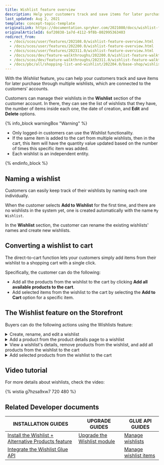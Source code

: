 ```yaml
---
title: Wishlist feature overview
description: Help your customers track and save items for later purchase through multiple Wish Lists, which are connected to the customer' accounts.
last_updated: Aug 2, 2021
template: concept-topic-template
originalLink: https://documentation.spryker.com/2021080/docs/wishlist-feature-overview
originalArticleId: 6af20838-1a7d-4112-9f8b-802995363403
redirect_from:
  - /docs/scos/user/features/202108.0/wishlist-feature-overview.html
  - /docs/scos/user/features/202200.0/wishlist-feature-overview.html
  - /docs/scos/user/features/202311.0/wishlist-feature-overview.html
  - /docs/scos/dev/feature-walkthroughs/202200.0/wishlist-feature-walkthrough.html
  - /docs/scos/dev/feature-walkthroughs/202311.0/wishlist-feature-walkthrough.html
  - /docs/pbc/all/shopping-list-and-wishlist/202204.0/base-shop/wishlist-feature-overview.html
---
```


With the *Wishlist* feature, you can help your customers track and save items for later purchase through multiple wishlists, which are connected to the customers' accounts.

<!--- Customers can create one or multiple wishlists with different names, add products to them and transfer wishlists to carts (either the entire list, or a specific item from the list) --->

Customers can manage their wishlists in the **Wishlist** section of the customer account. In there, they can see the list of wishlists that they have, the number of items inside each one, the date of creation, and **Edit** and **Delete** options.

<!---Your customers can add items from different lists to the cart.--->

{% info_block warningBox "Warning" %}

* Only logged-in customers can use the Wishlist functionality.
* If the same item is added to the cart from multiple wishlists, then in the cart, this item will have the quantity value updated based on the number of times this specific item was added.
* Each wishlist is an independent entity.

{% endinfo_block %}

## Naming a wishlist

Customers can easily keep track of their wishlists by naming each one individually.

When the customer selects **Add to Wishlist** for the first time, and there are no wishlists in the system yet, one is created automatically with the name `My Wishlist`.

In the **Wishlist** section, the customer can rename the existing wishlists' names and create new wishlists.

## Converting a wishlist to cart

The direct-to-cart function lets your customers simply add items from their wishlist to a shopping cart with a single click.

Specifically, the customer can do the following:
* Add all the products from the wishlist to the cart by clicking **Add all available products to the cart**.
* Add selected items from the wishlist to the cart by selecting the **Add to Cart** option for a specific item.

<!---
<figure class="video_container">
    <video width="100%" height="auto" controls>
    <source src="https://spryker.s3.eu-central-1.amazonaws.com/docs/pbc/all/shopping-list-and-wishlist/base-shop/wishlist-feature-overview.md/multiple_wishlists.mp4
" type="video/mp4">
  </video>
</figure>
-->


## The Wishlist feature on the Storefront

Buyers can do the following actions using the Wishlists feature:
<details>
<summary markdown='span'>Create, rename, and edit a wishlist </summary>

<figure class="video_container">
    <video width="100%" height="auto" controls>
    <source src="https://spryker.s3.eu-central-1.amazonaws.com/docs/pbc/all/shopping-list-and-wishlist/base-shop/wishlist-feature-overview.md/create-rename-delete-wishlist.mp4" type="video/mp4">
  </video>
</figure>


</details>

<details>
<summary markdown='span'>Add a product from the product details page to a wishlist</summary>

<figure class="video_container">
    <video width="100%" height="auto" controls>
    <source src="https://spryker.s3.eu-central-1.amazonaws.com/docs/pbc/all/shopping-list-and-wishlist/base-shop/wishlist-feature-overview.md/add-product-from-product-details-page-to-wishlist.mp4" type="video/mp4">
  </video>
</figure>

</details>

<details>
<summary markdown='span'>View a wishlist's details, remove products from the wishlist, and add all products from the wishlist to the cart</summary>

<figure class="video_container">
    <video width="100%" height="auto" controls>
    <source src="https://spryker.s3.eu-central-1.amazonaws.com/docs/pbc/all/shopping-list-and-wishlist/base-shop/wishlist-feature-overview.md/view-details-remove-products-and-add-all-products-from-wishlist-to-cart.mp4" type="video/mp4">
  </video>
</figure>

</details>

<details>
<summary markdown='span'>Add selected products from the wishlist to the cart</summary>

<figure class="video_container">
    <video width="100%" height="auto" controls>
    <source src="https://spryker.s3.eu-central-1.amazonaws.com/docs/pbc/all/shopping-list-and-wishlist/base-shop/wishlist-feature-overview.md/add-selected-items-to-cart.mp4" type="video/mp4">
  </video>
</figure>

</details>

## Video tutorial

For more details about wishlists, check the video:

{% wistia g7hzsa9xw7 720 480 %}


## Related Developer documents

| INSTALLATION GUIDES | UPGRADE GUIDES| GLUE API GUIDES  |
|---------|---------|---------|
| [Install the Wishlist + Alternative Products feature](/docs/pbc/all/shopping-list-and-wishlist/{{page.version}}/base-shop/install-and-upgrade/install-features/install-the-wishlist-alternative-products-feature.html)  | [Upgrade the Wishlist module](/docs/pbc/all/shopping-list-and-wishlist/{{page.version}}/base-shop/install-and-upgrade/upgrade-modules/upgrade-the-wishlist-module.html) | [Manage wishlists](/docs/pbc/all/shopping-list-and-wishlist/{{page.version}}/base-shop/manage-using-glue-api/glue-api-manage-wishlists.html)  |
| [Integrate the Wishlist Glue API](/docs/pbc/all/shopping-list-and-wishlist/{{page.version}}/base-shop/install-and-upgrade/install-glue-api/install-the-wishlist-glue-api.html)  |   |[ Manage wishlist items](/docs/pbc/all/shopping-list-and-wishlist/{{page.version}}/base-shop/manage-using-glue-api/glue-api-manage-wishlist-items.html)  |
